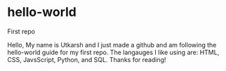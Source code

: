 # hello-world
First repo

Hello, 
My name is Utkarsh and I just made a github and am following the hello-world guide for my first repo. The langauges I like using are:
HTML, CSS, JavsScript, Python, and SQL. Thanks for reading! 
